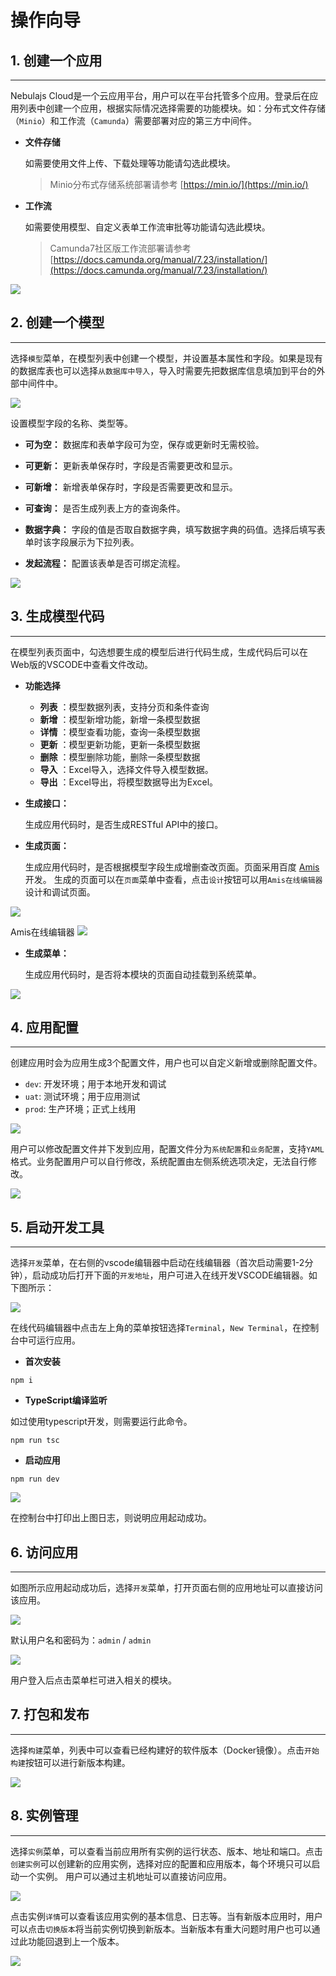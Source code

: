 # 操作向导

## 1. 创建一个应用
---

Nebulajs Cloud是一个云应用平台，用户可以在平台托管多个应用。登录后在应用列表中创建一个应用，根据实际情况选择需要的功能模块。如：分布式文件存储（`Minio`）和工作流（`Camunda`）需要部署对应的第三方中间件。

* __文件存储__

  如需要使用文件上传、下载处理等功能请勾选此模块。

  > Minio分布式存储系统部署请参考 [https://min.io/](https://min.io/) 

* __工作流__

  如需要使用模型、自定义表单工作流审批等功能请勾选此模块。

  > Camunda7社区版工作流部署请参考 [https://docs.camunda.org/manual/7.23/installation/](https://docs.camunda.org/manual/7.23/installation/)

![](https://nebulajs-1251015100.cos.ap-chengdu.myqcloud.com/screenshot/1211747538227_.pic.jpg)

## 2. 创建一个模型
---

选择`模型`菜单，在模型列表中创建一个模型，并设置基本属性和字段。如果是现有的数据库表也可以选择`从数据库中导入`，导入时需要先把数据库信息填加到平台的外部中间件中。

![](https://nebulajs-1251015100.cos.ap-chengdu.myqcloud.com/screenshot%2F1181747479467_.pic.jpg)

设置模型字段的名称、类型等。

* __可为空：__
  数据库和表单字段可为空，保存或更新时无需校验。

* __可更新：__
  更新表单保存时，字段是否需要更改和显示。

* __可新增：__
  新增表单保存时，字段是否需要更改和显示。

* __可查询：__
  是否生成列表上方的查询条件。

* __数据字典：__
  字段的值是否取自数据字典，填写数据字典的码值。选择后填写表单时该字段展示为下拉列表。
  
* __发起流程：__
  配置该表单是否可绑定流程。

![](https://nebulajs-1251015100.cos.ap-chengdu.myqcloud.com/screenshot%2F1191747480447_.pic.jpg)


## 3. 生成模型代码
---

在模型列表页面中，勾选想要生成的模型后进行代码生成，生成代码后可以在Web版的VSCODE中查看文件改动。

* __功能选择__
  * __列表__ ：模型数据列表，支持分页和条件查询
  * __新增__ ：模型新增功能，新增一条模型数据
  * __详情__ ：模型查看功能，查询一条模型数据
  * __更新__ ：模型更新功能，更新一条模型数据
  * __删除__ ：模型删除功能，删除一条模型数据
  * __导入__ ：Excel导入，选择文件导入模型数据。
  * __导出__ ：Excel导出，将模型数据导出为Excel。

* __生成接口：__

  生成应用代码时，是否生成RESTful API中的接口。

* __生成页面：__

  生成应用代码时，是否根据模型字段生成增删查改页面。页面采用百度 [Amis](https://aisuda.bce.baidu.com/amis/zh-CN/docs/index) 开发。
  生成的页面可以在`页面`菜单中查看，点击`设计`按钮可以用`Amis在线编辑器`设计和调试页面。

![](https://nebulajs-1251015100.cos.ap-chengdu.myqcloud.com/screenshot%2F1521747905876_.pic.jpg)

  Amis在线编辑器
![](https://nebulajs-1251015100.cos.ap-chengdu.myqcloud.com/screenshot%2F1531747906033_.pic.jpg)

* __生成菜单：__

  生成应用代码时，是否将本模块的页面自动挂载到系统菜单。

![](https://nebulajs-1251015100.cos.ap-chengdu.myqcloud.com/screenshot%2F1201747480447_.pic.jpg)

## 4. 应用配置
---

创建应用时会为应用生成3个配置文件，用户也可以自定义新增或删除配置文件。

* `dev`: 开发环境；用于本地开发和调试
* `uat`: 测试环境；用于应用测试
* `prod`: 生产环境；正式上线用

![](https://nebulajs-1251015100.cos.ap-chengdu.myqcloud.com/screenshot%2F1551747906544_.pic.jpg)

用户可以修改配置文件并下发到应用，配置文件分为`系统配置`和`业务配置`，支持`YAML`格式。业务配置用户可以自行修改，系统配置由左侧系统选项决定，无法自行修改。

![](https://nebulajs-1251015100.cos.ap-chengdu.myqcloud.com/screenshot%2F1571747907402_.pic.jpg)

## 5. 启动开发工具
---

选择`开发`菜单，在右侧的vscode编辑器中启动在线编辑器（首次启动需要1-2分钟），启动成功后打开下面的`开发地址`，用户可进入在线开发VSCODE编辑器。如下图所示：

![](https://nebulajs-1251015100.cos.ap-chengdu.myqcloud.com/screenshot/1461747812169_.pic.jpg)

在线代码编辑器中点击左上角的菜单按钮选择`Terminal`，`New Terminal`，在控制台中可运行应用。

* __首次安装__

```shell
npm i
```

* __TypeScript编译监听__

如过使用typescript开发，则需要运行此命令。
```shell
npm run tsc
```

* __启动应用__

```shell
npm run dev
```

![](https://nebulajs-1251015100.cos.ap-chengdu.myqcloud.com/screenshot/1481747832488_.pic.jpg)

在控制台中打印出上图日志，则说明应用起动成功。


## 6. 访问应用
---

如图所示应用起动成功后，选择`开发`菜单，打开页面右侧的应用地址可以直接访问该应用。

![](https://nebulajs-1251015100.cos.ap-chengdu.myqcloud.com/screenshot%2F1501747901234_.pic.jpg)

默认用户名和密码为：`admin` / `admin`

![](https://nebulajs-1251015100.cos.ap-chengdu.myqcloud.com/screenshot%2F1511747901261_.pic.jpg)

用户登入后点击菜单栏可进入相关的模块。

## 7. 打包和发布
---

选择`构建`菜单，列表中可以查看已经构建好的软件版本（Docker镜像）。点击`开始构建`按钮可以进行新版本构建。

![](https://nebulajs-1251015100.cos.ap-chengdu.myqcloud.com/screenshot%2F1541747906231_.pic.jpg)

## 8. 实例管理
---

选择`实例`菜单，可以查看当前应用所有实例的运行状态、版本、地址和端口。点击`创建实例`可以创建新的应用实例，选择对应的配置和应用版本，每个环境只可以启动一个实例。
用户可以通过主机地址可以直接访问应用。

![](https://nebulajs-1251015100.cos.ap-chengdu.myqcloud.com/screenshot%2F1581747912911_.pic.jpg)

点击实例`详情`可以查看该应用实例的基本信息、日志等。当有新版本应用时，用户可以点击`切换版本`将当前实例切换到新版本。当新版本有重大问题时用户也可以通过此功能回退到上一个版本。

![](https://nebulajs-1251015100.cos.ap-chengdu.myqcloud.com/screenshot/1591747912938_.pic.jpg)

